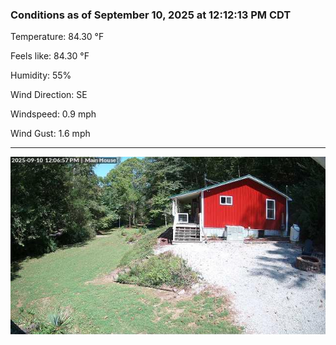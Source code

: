 ### Conditions as of September 10, 2025 at 12:12:13 PM CDT 

Temperature: 84.30 &deg;F

Feels like: 84.30 &deg;F

Humidity: 55%

Wind Direction: SE

Windspeed: 0.9 mph

Wind Gust: 1.6 mph

---

<img src="./images/latest.jpeg"/>

